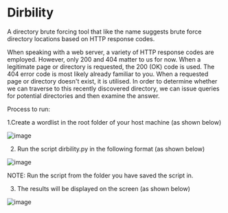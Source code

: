# Dirbility
A directory brute forcing tool that like the name suggests brute force  directory locations based on HTTP response codes.

When speaking with a web server, a variety of HTTP response codes are employed. However, only 200 and 404 matter to us for now. When a legitimate page or directory is requested, the 200 (OK) code is used. The 404 error code is most likely already familiar to you. When a requested page or directory doesn't exist, it is utilised.
In order to determine whether we can traverse to this recently discovered directory, we can issue queries for potential directories and then examine the answer.

Process to run:


1.Create a wordlist in the root folder of your host machine (as shown below)

![image](https://user-images.githubusercontent.com/88844855/212553484-d7b9fe3f-4b80-4a49-9286-9536baae9419.png)


2. Run the script dirbility.py in the following format (as shown below)

![image](https://user-images.githubusercontent.com/88844855/212553553-d008c02a-5e50-462b-8636-08f9460f787a.png)

NOTE: Run the script from the folder you have saved the script in.


3. The results will be displayed on the screen (as shown below)

![image](https://user-images.githubusercontent.com/88844855/212553632-2aa7ec69-8fe3-4330-a1d8-5c72f4c59e1d.png)


